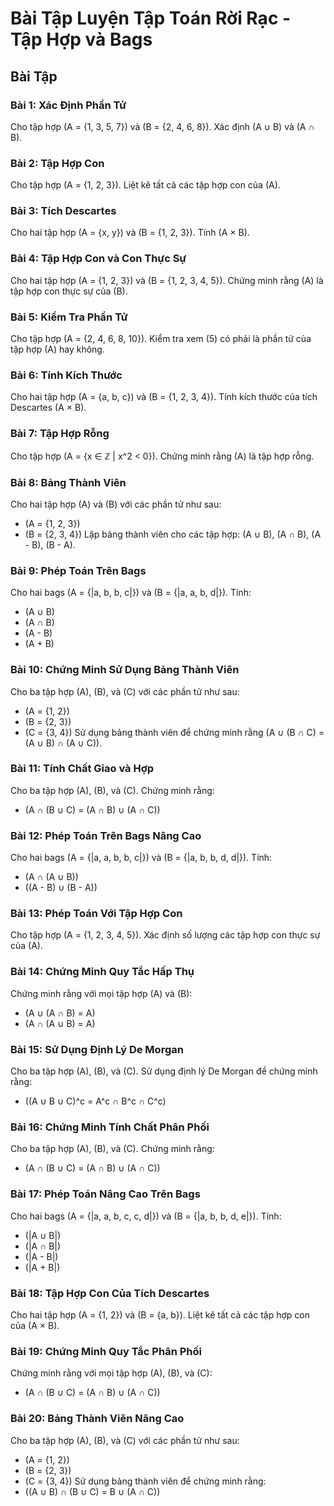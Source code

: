 # Bài Tập Luyện Tập Toán Rời Rạc - Tập Hợp và Bags

## Bài Tập

### Bài 1: Xác Định Phần Tử
Cho tập hợp \(A = \{1, 3, 5, 7\}\) và \(B = \{2, 4, 6, 8\}\). Xác định \(A ∪ B\) và \(A ∩ B\).

### Bài 2: Tập Hợp Con
Cho tập hợp \(A = \{1, 2, 3\}\). Liệt kê tất cả các tập hợp con của \(A\).

### Bài 3: Tích Descartes
Cho hai tập hợp \(A = \{x, y\}\) và \(B = \{1, 2, 3\}\). Tính \(A × B\).

### Bài 4: Tập Hợp Con và Con Thực Sự
Cho hai tập hợp \(A = \{1, 2, 3\}\) và \(B = \{1, 2, 3, 4, 5\}\). Chứng minh rằng \(A\) là tập hợp con thực sự của \(B\).

### Bài 5: Kiểm Tra Phần Tử
Cho tập hợp \(A = \{2, 4, 6, 8, 10\}\). Kiểm tra xem \(5\) có phải là phần tử của tập hợp \(A\) hay không.

### Bài 6: Tính Kích Thước
Cho hai tập hợp \(A = \{a, b, c\}\) và \(B = \{1, 2, 3, 4\}\). Tính kích thước của tích Descartes \(A × B\).

### Bài 7: Tập Hợp Rỗng
Cho tập hợp \(A = \{x ∈ ℤ | x^2 < 0\}\). Chứng minh rằng \(A\) là tập hợp rỗng.

### Bài 8: Bảng Thành Viên
Cho hai tập hợp \(A\) và \(B\) với các phần tử như sau:
  - \(A = \{1, 2, 3\}\)
  - \(B = \{2, 3, 4\}\)
  Lập bảng thành viên cho các tập hợp: \(A ∪ B\), \(A ∩ B\), \(A - B\), \(B - A\).

### Bài 9: Phép Toán Trên Bags
Cho hai bags \(A = \{|a, b, b, c|\}\) và \(B = \{|a, a, b, d|\}\). Tính:
  - \(A ∪ B\)
  - \(A ∩ B\)
  - \(A - B\)
  - \(A + B\)

### Bài 10: Chứng Minh Sử Dụng Bảng Thành Viên
Cho ba tập hợp \(A\), \(B\), và \(C\) với các phần tử như sau:
  - \(A = \{1, 2\}\)
  - \(B = \{2, 3\}\)
  - \(C = \{3, 4\}\)
  Sử dụng bảng thành viên để chứng minh rằng \(A ∪ (B ∩ C) = (A ∪ B) ∩ (A ∪ C)\).

### Bài 11: Tính Chất Giao và Hợp
Cho ba tập hợp \(A\), \(B\), và \(C\). Chứng minh rằng:
  - \(A ∩ (B ∪ C) = (A ∩ B) ∪ (A ∩ C)\)

### Bài 12: Phép Toán Trên Bags Nâng Cao
Cho hai bags \(A = \{|a, a, b, b, c|\}\) và \(B = \{|a, b, b, d, d|\}\). Tính:
  - \(A ∩ (A ∪ B)\)
  - \((A - B) ∪ (B - A)\)

### Bài 13: Phép Toán Với Tập Hợp Con
Cho tập hợp \(A = \{1, 2, 3, 4, 5\}\). Xác định số lượng các tập hợp con thực sự của \(A\).

### Bài 14: Chứng Minh Quy Tắc Hấp Thụ
Chứng minh rằng với mọi tập hợp \(A\) và \(B\):
  - \(A ∪ (A ∩ B) = A\)
  - \(A ∩ (A ∪ B) = A\)

### Bài 15: Sử Dụng Định Lý De Morgan
Cho ba tập hợp \(A\), \(B\), và \(C\). Sử dụng định lý De Morgan để chứng minh rằng:
  - \((A ∪ B ∪ C)^c = A^c ∩ B^c ∩ C^c\)

### Bài 16: Chứng Minh Tính Chất Phân Phối
Cho ba tập hợp \(A\), \(B\), và \(C\). Chứng minh rằng:
  - \(A ∩ (B ∪ C) = (A ∩ B) ∪ (A ∩ C)\)

### Bài 17: Phép Toán Nâng Cao Trên Bags
Cho hai bags \(A = \{|a, a, b, c, c, d|\}\) và \(B = \{|a, b, b, d, e|\}\). Tính:
  - \(|A ∪ B|\)
  - \(|A ∩ B|\)
  - \(|A - B|\)
  - \(|A + B|\)

### Bài 18: Tập Hợp Con Của Tích Descartes
Cho hai tập hợp \(A = \{1, 2\}\) và \(B = \{a, b\}\). Liệt kê tất cả các tập hợp con của \(A × B\).

### Bài 19: Chứng Minh Quy Tắc Phân Phối
Chứng minh rằng với mọi tập hợp \(A\), \(B\), và \(C\):
  - \(A ∩ (B ∪ C) = (A ∩ B) ∪ (A ∩ C)\)

### Bài 20: Bảng Thành Viên Nâng Cao
Cho ba tập hợp \(A\), \(B\), và \(C\) với các phần tử như sau:
  - \(A = \{1, 2\}\)
  - \(B = \{2, 3\}\)
  - \(C = \{3, 4\}\)
  Sử dụng bảng thành viên để chứng minh rằng:
  - \((A ∪ B) ∩ (B ∪ C) = B ∪ (A ∩ C)\)

